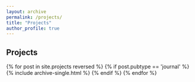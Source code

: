 ```yaml
---
layout: archive
permalink: /projects/
title: "Projects"
author_profile: true
---
```


<h2>Projects</h2>
  {% for post in site.projects reversed %} 
    {% if post.pubtype == 'journal' %} 
      {% include archive-single.html %} 
    {% endif %}
  {% endfor %}
